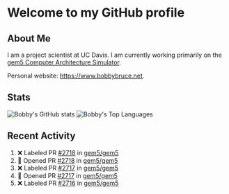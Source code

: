 # Welcome to my GitHub profile

## About Me

I am a project scientist at UC Davis. I am currently working primarily on the [gem5 Computer Architecture Simulator](https://github.com/gem5).

Personal website: <https://www.bobbybruce.net>.

## Stats

![Bobby's GitHub stats](https://github-readme-stats.vercel.app/api?username=bobbyrbruce&show_icons=true&theme=responsive&include_all_commits=true&count_private=true&show=reviews&disable_animations=true)
![Bobby's Top Languages ](https://github-readme-stats.vercel.app/api/top-langs/?username=bobbyrbruce&layout=compact&theme=responsive&count_private=true&langs_count=10&disable_animations=true)

## Recent Activity

<!--START_SECTION:activity-->
1. ❌ Labeled PR [#2718](undefined) in [gem5/gem5](https://github.com/gem5/gem5)
2. 💪 Opened PR [#2718](undefined) in [gem5/gem5](https://github.com/gem5/gem5)
3. ❌ Labeled PR [#2717](undefined) in [gem5/gem5](https://github.com/gem5/gem5)
4. 💪 Opened PR [#2717](undefined) in [gem5/gem5](https://github.com/gem5/gem5)
5. ❌ Labeled PR [#2716](undefined) in [gem5/gem5](https://github.com/gem5/gem5)
<!--END_SECTION:activity-->
